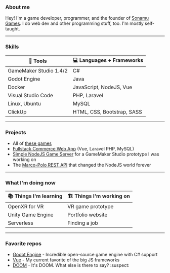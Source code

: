 ### About me
Hey! I'm a game developer, programmer, and the founder of [Sonamu Games](https://sonamugames.com/). I do web dev and other programming stuff, too. I'm mostly self-taught.

---

### Skills
| 🧰 __Tools__ | 💻 __Languages + Frameworks__ |
| - | - |
| GameMaker Studio 1.4/2 | C# |
| Godot Engine | Java |
| Docker | JavaScript, NodeJS, Vue |
| Visual Studio Code | PHP, Laravel |
| Linux, Ubuntu | MySQL |
| ClickUp | HTML, CSS, Bootstrap, SASS |

---

### Projects
* All of [these games](https://sonamugames.com/)
* [Fullstack Commerce Web App](https://github.com/CarterTMDev/commerce-laravel-vue) (Vue, Laravel PHP, MySQL)
* [Simple NodeJS Game Server](https://github.com/CarterTMDev/NodeJS-Game-Server) for a GameMaker Studio prototype I was working on
* The [Marco-Polo REST API](https://github.com/CarterTMDev/Marco-Polo-REST-API) that changed the NodeJS world forever

---

### What I'm doing now
| 📚 __Things I'm learning__ | 🏗️ __Things I'm working on__ |
| - | - |
| OpenXR for VR | VR game prototype |
| Unity Game Engine | Portfolio website |
| Serverless | Finding a job |

---

### Favorite repos
* [Godot Engine](https://github.com/godotengine/godot) - Incredible open-source game engine with C# support
* [Vue](https://github.com/vuejs/vue) - My current favorite of the big JS frameworks
* [DOOM](https://github.com/id-Software/DOOM) - It's DOOM. What else is there to say? :suspect:

<!--
<div align="center">

|  |  |
| - | - |
| 🧰 __Tools__ | ◻️ GameMaker Studio 1.4/2<br>◻️ Godot Engine<br>◻️ Docker<br>◻️ Visual Studio Code<br>◻️ Linux, Ubuntu, WSL, AWS |
| 💻 __Programming Languages<br>+ Frameworks__ | ◻️ C#<br>◻️ Java<br>◻️ JavaScript, NodeJS, Vue.js<br>◻️ PHP, Laravel<br>◻️ MySQL<br>◻️ HTML, CSS, Bootstrap, SASS |
| 📚 __What I'm learning__ | ◻️ OpenXR, VR Development<br>◻️ Serverless<br>◻️ Unity |
| 🏗️ __What I'm working on__ | ◻️ VR game prototype<br>◻️ Portfolio website<br>◻️ Finding a job |

</div>
-->
